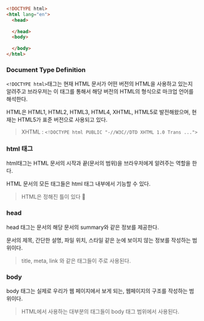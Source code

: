 ```html
<!DOCTYPE html> 
<html lang="en"> 
  <head>
    
  </head>
  <body>
    
  </body>
</html>
```
### Document Type Definition
`<!DOCTYPE html>`태그는 현재 HTML 문서가 어떤 버전의 HTML을 사용하고 있는지 알려주고 브라우저는 이 태그를 통해서 해당 버전의 HTML의 형식으로 마크업 언어를 해석한다.
 
HTML은 HTML1, HTML2, HTML3, HTML4, XHTML, HTML5로 발전해왔으며, 현재는 HTML5가 표준 버전으로 사용되고 있다.

> XHTML : `<!DOCTYPE html PUBLIC "-//W3C//DTD XHTML 1.0 Trans ...">`

### html 태그

html태그는 HTML 문서의 시작과 끝(문서의 범위)을 브라우저에게 알려주는 역할을 한다.

HTML 문서의 모든 태그들은 html 태그 내부에서 기능할 수 있다.

> HTML은 정해진 틀이 있다 🤙


### head

head 태그는 문서의 해당 문서의 summary와 같은 정보를 제공한다. 

문서의 제목, 간단한 설명, 파일 위치, 스타일 같은 눈에 보이지 않는 정보를 작성하는 범위이다.

> title, meta, link 와 같은 태그들이 주로 사용된다. 


### body

body 태그는 실제로 우리가 웹 페이지에서 보게 되는, 웹페이지의 구조를 작성하는 범위이다.

> HTML에서 사용하는 대부분의 태그들이 body 태그 범위에서 사용된다.
